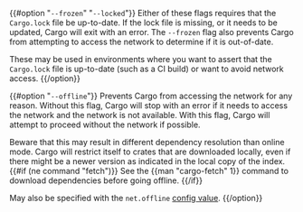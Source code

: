 {{#option "`--frozen`" "`--locked`"}}
Either of these flags requires that the `Cargo.lock` file be
up-to-date. If the lock file is missing, or it needs to be updated, Cargo will
exit with an error. The `--frozen` flag also prevents Cargo from
attempting to access the network to determine if it is out-of-date.

These may be used in environments where you want to assert that the
`Cargo.lock` file is up-to-date (such as a CI build) or want to avoid network
access.
{{/option}}

{{#option "`--offline`"}}
Prevents Cargo from accessing the network for any reason. Without this
flag, Cargo will stop with an error if it needs to access the network and
the network is not available. With this flag, Cargo will attempt to
proceed without the network if possible.

Beware that this may result in different dependency resolution than online
mode. Cargo will restrict itself to crates that are downloaded locally, even
if there might be a newer version as indicated in the local copy of the index.
{{#if (ne command "fetch")}}
See the {{man "cargo-fetch" 1}} command to download dependencies before going
offline.
{{/if}}

May also be specified with the `net.offline` [config value](../reference/config.html).
{{/option}}